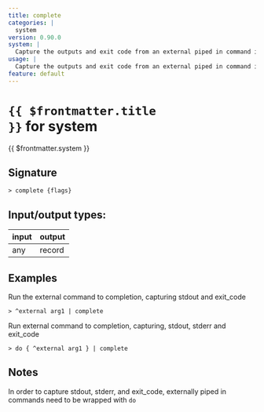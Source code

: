 ```yaml
---
title: complete
categories: |
  system
version: 0.90.0
system: |
  Capture the outputs and exit code from an external piped in command in a nushell table.
usage: |
  Capture the outputs and exit code from an external piped in command in a nushell table.
feature: default
---
```


<!-- This file is automatically generated. Please edit the command in https://github.com/nushell/nushell instead. -->

# <code>{{ $frontmatter.title }}</code> for system

<div class='command-title'>{{ $frontmatter.system }}</div>

## Signature

`> complete {flags} `

## Input/output types:

| input | output |
| ----- | ------ |
| any   | record |

## Examples

Run the external command to completion, capturing stdout and exit_code

```nu
> ^external arg1 | complete

```

Run external command to completion, capturing, stdout, stderr and exit_code

```nu
> do { ^external arg1 } | complete

```

## Notes

In order to capture stdout, stderr, and exit_code, externally piped in commands need to be wrapped with `do`

